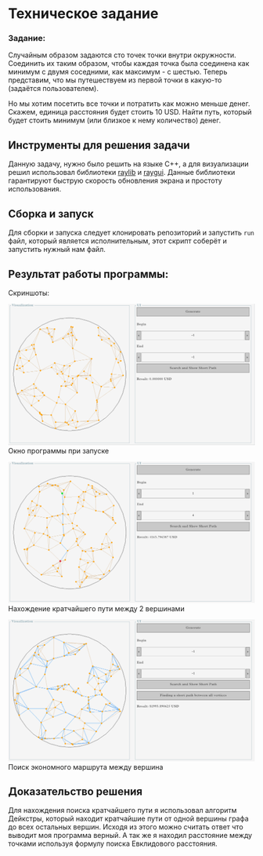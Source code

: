 # Техническое задание

### Задание:
 
 Cлучайным образом задаются сто точек точки внутри окружности. Соединить их таким образом, чтобы каждая точка была соединена как минимум с двумя соседними, как максимум - с шестью.
 Теперь представим, что мы путешествуем из первой точки в какую-то (задаётся пользователем). 
 
 Но мы хотим посетить все точки и потратить как можно меньше денег. Скажем, единица расстояния будет стоить
 10 USD. Найти путь, который будет стоить минимум (или близкое к нему количество) денег.


## Инструменты для решения задачи

Данную задачу, нужно было решить на языке С++, а для визуализации решил использовал библиотеки [raylib](https://github.com/raysan5/raylib "библиотека raylib") и [raygui](https://github.com/raysan5/raygui "Библиотека raygui"). Данные библиотеки гарантируют быструю скорость обновления экрана и простоту использования.

## Сборка и запуск

Для сборки и запуска следует клонировать репозиторий и запустить `run` файл, который является исполнительным, этот скрипт соберёт и запустить нужный нам файл.

## Результат работы программы:

Скриншоты:

![Окно программы при запуске](.image/idle.png)
Окно программы при запуске

![Нахождение кратчайшего пути между 2 вершинами](.image/visualize_short_path.png)
Нахождение кратчайшего пути между 2 вершинами

![Поиск экономного маршрута между вершина](.image/TZ.png)
Поиск экономного маршрута между вершина

## Доказательство решения

Для нахождения поиска кратчайшего пути я использовал алгоритм Дейкстры, который находит кратчайшие пути от одной вершины графа до всех остальных вершин. Исходя из этого можно считать ответ что выводит моя программа верный. А так же я находил расстояние между точками используя формулу поиска Евклидового расстояния.
